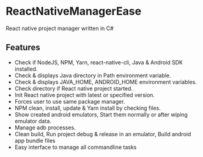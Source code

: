 # ReactNativeManagerEase
React native project manager written in C#

## Features
* Check if NodeJS, NPM, Yarn, react-native-cli, Java & Android SDK installed.
* Check & displays Java directory in Path environment variable.
* Check & displays JAVA_HOME, ANDROID_HOME environment variables.
* Check directory if React native project started.
* Init React native project with latest or specified version.
* Forces user to use same package manager.
* NPM clean, install, update & Yarn install by checking files.
* Show created android emulators, Start them normally or after wiping emulator data.
* Manage adb processes.
* Clean build, Run project debug & release in an emulator, Build android app bundle files
* Easy interface to manage all commandline tasks
